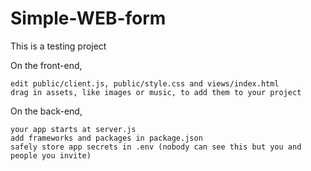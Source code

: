 # Simple-WEB-form

This is a testing project

On the front-end,

    edit public/client.js, public/style.css and views/index.html
    drag in assets, like images or music, to add them to your project

On the back-end,

    your app starts at server.js
    add frameworks and packages in package.json
    safely store app secrets in .env (nobody can see this but you and people you invite)
